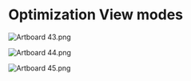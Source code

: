 # Optimization View modes

<p><img src="https://vertexschool.instructure.com/courses/315/files/20714/preview?verifier=rKNEo4OhKtLvEfPcHETtsv32jvnsmyXFlIHlfFA0" alt="Artboard 43.png" data-api-endpoint="https://vertexschool.instructure.com/api/v1/courses/315/files/20714" data-api-returntype="File"></p>
<p><img src="https://vertexschool.instructure.com/courses/315/files/20715/preview?verifier=FmwpNjF1kHRgzk0QYGXMUyZZcb1egfYYlNZA5azA" alt="Artboard 44.png" data-api-endpoint="https://vertexschool.instructure.com/api/v1/courses/315/files/20715" data-api-returntype="File"></p>
<p><img src="https://vertexschool.instructure.com/courses/315/files/20716/preview?verifier=JTrJBOTKkmN8GR79fbRORdpdrTVQuPLdbme7zJlG" alt="Artboard 45.png" data-api-endpoint="https://vertexschool.instructure.com/api/v1/courses/315/files/20716" data-api-returntype="File"></p>